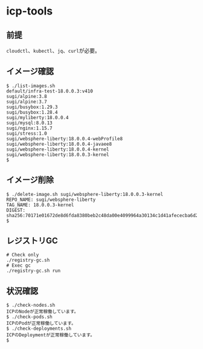 # icp-tools

## 前提

`cloudctl`、`kubectl`、`jq`、`curl`が必要。

## イメージ確認

```shell
$ ./list-images.sh
default/infra-test-18.0.0.3:v410
sugi/alpine:3.8
sugi/alpine:3.7
sugi/busybox:1.29.3
sugi/busybox:1.28.4
sugi/myliberty:18.0.0.4
sugi/mysql:8.0.13
sugi/nginx:1.15.7
sugi/stress:1.0
sugi/websphere-liberty:18.0.0.4-webProfile8
sugi/websphere-liberty:18.0.0.4-javaee8
sugi/websphere-liberty:18.0.0.4-kernel
sugi/websphere-liberty:18.0.0.3-kernel
$
```

## イメージ削除

```
$ ./delete-image.sh sugi/websphere-liberty:18.0.0.3-kernel
REPO_NAME: sugi/websphere-liberty
TAG_NAME: 18.0.0.3-kernel
DIGEST: sha256:70171e01672de8d6fda8380beb2c48da00e4099964a30134c1d41afececba6d2
$
```

## レジストリGC

```shell
# Check only
./registry-gc.sh
# Exec gc
./registry-gc.sh run
```

## 状況確認

```
$ ./check-nodes.sh
ICPのNodeが正常稼働しています。
$ ./check-pods.sh
ICPのPodが正常稼働しています。
$ ./check-deployments.sh
ICPのDeploymentが正常稼働しています。
$
```